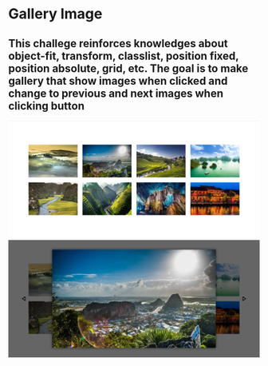 <h1> Gallery Image </h1>
<h2>This challege reinforces knowledges about object-fit, transform, classlist, position fixed, position absolute, grid, etc.
The goal is to make gallery that show images when clicked and change to previous and next images when clicking button</h2>
<img src="/4. Image Gallery/demo.png" width="1000px"  />
<img src="/4. Image Gallery/demo1.png" width="1000px"  />

